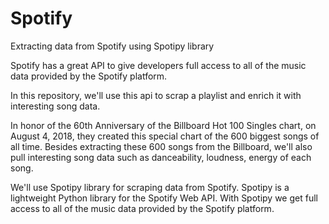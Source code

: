 # Spotify
Extracting data from Spotify using Spotipy library

Spotify has a great API to give developers full access to all of the music data provided by the Spotify platform. 

In this repository, we'll use this api to scrap a playlist and enrich it with interesting song data.

In honor of the 60th Anniversary of the Billboard Hot 100 Singles chart, on August 4, 2018, they created this special chart of the 600 biggest songs of all time. Besides extracting these 600 songs from the Billboard, we'll also pull interesting song data such as danceability, loudness, energy of each song.

We'll use Spotipy library for scraping data from Spotify. Spotipy is a lightweight Python library for the Spotify Web API. With Spotipy we get full access to all of the music data provided by the Spotify platform.
